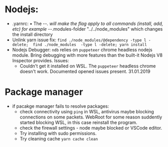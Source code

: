 # Nodejs:
- .yarnrc:
    • The --*. will make the flag apply to all commands (install, add, etc)
    for example
        --*.modules-folder "../../node_modules"
    which changes the install directory
- Unlink yarn issue fix:
    `find ./node_modules/@dependency -type l -delete;  find ./node_modules  -type l -delete; yarn install`
- Nodejs Debugger:
    `ndb` relies on `puppeteer` chrome headless nodejs module. Bring debugging with more features than the built-it Nodejs V8 Inspector provides.
    Issues:
    - Couldn't get it installed on WSL. The `puppeteer` headless chrome doesn't work. Documented opened issues present. 31.01.2019


# Package manager 
- if pacakge manager fails to resolve packages:
    - check connectivity using `ping` in WSL, antivirus maybe blocking connections on some packets. WebRoot for some reason suddently started blocking WSL, in this case reinstall the program.
    - check the firewall settings - node maybe blocked or VSCode editor.
    - Try installing with sudo permissions.
    - Try cleaning cache `yarn cache clean`
